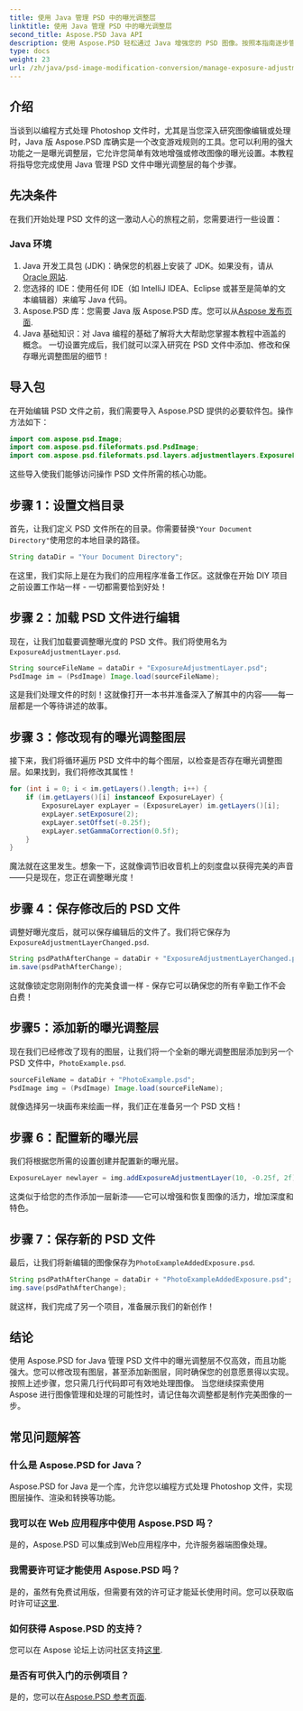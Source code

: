 ```yaml
---
title: 使用 Java 管理 PSD 中的曝光调整层
linktitle: 使用 Java 管理 PSD 中的曝光调整层
second_title: Aspose.PSD Java API
description: 使用 Aspose.PSD 轻松通过 Java 增强您的 PSD 图像。按照本指南逐步管理曝光调整层。
type: docs
weight: 23
url: /zh/java/psd-image-modification-conversion/manage-exposure-adjustment-layer-psd/
---
```

## 介绍
当谈到以编程方式处理 Photoshop 文件时，尤其是当您深入研究图像编辑或处理时，Java 版 Aspose.PSD 库确实是一个改变游戏规则的工具。您可以利用的强大功能之一是曝光调整层，它允许您简单有效地增强或修改图像的曝光设置。本教程将指导您完成使用 Java 管理 PSD 文件中曝光调整层的每个步骤。
## 先决条件
在我们开始处理 PSD 文件的这一激动人心的旅程之前，您需要进行一些设置：
### Java 环境
1. Java 开发工具包 (JDK)：确保您的机器上安装了 JDK。如果没有，请从[Oracle 网站](https://www.oracle.com/java/technologies/javase-jdk11-downloads.html).
2. 您选择的 IDE：使用任何 IDE（如 IntelliJ IDEA、Eclipse 或甚至是简单的文本编辑器）来编写 Java 代码。
3.  Aspose.PSD 库：您需要 Java 版 Aspose.PSD 库。您可以从[Aspose 发布页面](https://releases.aspose.com/psd/java/).
4. Java 基础知识：对 Java 编程的基础了解将大大帮助您掌握本教程中涵盖的概念。
一切设置完成后，我们就可以深入研究在 PSD 文件中添加、修改和保存曝光调整图层的细节！
## 导入包
在开始编辑 PSD 文件之前，我们需要导入 Aspose.PSD 提供的必要软件包。操作方法如下：
```java
import com.aspose.psd.Image;
import com.aspose.psd.fileformats.psd.PsdImage;
import com.aspose.psd.fileformats.psd.layers.adjustmentlayers.ExposureLayer;
```
这些导入使我们能够访问操作 PSD 文件所需的核心功能。
## 步骤 1：设置文档目录
首先，让我们定义 PSD 文件所在的目录。你需要替换`"Your Document Directory"`使用您的本地目录的路径。
```java
String dataDir = "Your Document Directory";
```
在这里，我们实际上是在为我们的应用程序准备工作区。这就像在开始 DIY 项目之前设置工作站一样 - 一切都需要恰到好处！
## 步骤 2：加载 PSD 文件进行编辑
现在，让我们加载要调整曝光度的 PSD 文件。我们将使用名为`ExposureAdjustmentLayer.psd`. 
```java
String sourceFileName = dataDir + "ExposureAdjustmentLayer.psd";
PsdImage im = (PsdImage) Image.load(sourceFileName);
```
这是我们处理文件的时刻！这就像打开一本书并准备深入了解其中的内容——每一层都是一个等待讲述的故事。
## 步骤 3：修改现有的曝光调整图层
接下来，我们将循环遍历 PSD 文件中的每个图层，以检查是否存在曝光调整图层。如果找到，我们将修改其属性！
```java
for (int i = 0; i < im.getLayers().length; i++) {
    if (im.getLayers()[i] instanceof ExposureLayer) {
        ExposureLayer expLayer = (ExposureLayer) im.getLayers()[i];
        expLayer.setExposure(2);
        expLayer.setOffset(-0.25f);
        expLayer.setGammaCorrection(0.5f);
    }
}
```
魔法就在这里发生。想象一下，这就像调节旧收音机上的刻度盘以获得完美的声音——只是现在，您正在调整曝光度！
## 步骤 4：保存修改后的 PSD 文件
调整好曝光度后，就可以保存编辑后的文件了。我们将它保存为`ExposureAdjustmentLayerChanged.psd`.
```java
String psdPathAfterChange = dataDir + "ExposureAdjustmentLayerChanged.psd";
im.save(psdPathAfterChange);
```
这就像锁定您刚刚制作的完美食谱一样 - 保存它可以确保您的所有辛勤工作不会白费！
## 步骤5：添加新的曝光调整层
现在我们已经修改了现有的图层，让我们将一个全新的曝光调整图层添加到另一个 PSD 文件中，`PhotoExample.psd`. 
```java
sourceFileName = dataDir + "PhotoExample.psd";
PsdImage img = (PsdImage) Image.load(sourceFileName);
```
就像选择另一块画布来绘画一样，我们正在准备另一个 PSD 文档！
## 步骤 6：配置新的曝光层
我们将根据您所需的设置创建并配置新的曝光层。
```java
ExposureLayer newlayer = img.addExposureAdjustmentLayer(10, -0.25f, 2f);
```
这类似于给您的杰作添加一层新漆——它可以增强和恢复图像的活力，增加深度和特色。
## 步骤 7：保存新的 PSD 文件
最后，让我们将新编辑的图像保存为`PhotoExampleAddedExposure.psd`.
```java
String psdPathAfterChange = dataDir + "PhotoExampleAddedExposure.psd";
img.save(psdPathAfterChange);
```
就这样，我们完成了另一个项目，准备展示我们的新创作！
## 结论
使用 Aspose.PSD for Java 管理 PSD 文件中的曝光调整层不仅高效，而且功能强大。您可以修改现有图层，甚至添加新图层，同时确保您的创意愿景得以实现。按照上述步骤，您只需几行代码即可有效地处理图像。
当您继续探索使用 Aspose 进行图像管理和处理的可能性时，请记住每次调整都是制作完美图像的一步。
## 常见问题解答
### 什么是 Aspose.PSD for Java？
Aspose.PSD for Java 是一个库，允许您以编程方式处理 Photoshop 文件，实现图层操作、渲染和转换等功能。
### 我可以在 Web 应用程序中使用 Aspose.PSD 吗？
是的，Aspose.PSD 可以集成到Web应用程序中，允许服务器端图像处理。
### 我需要许可证才能使用 Aspose.PSD 吗？
是的，虽然有免费试用版，但需要有效的许可证才能延长使用时间。您可以获取临时许可证[这里](https://purchase.aspose.com/temporary-license/).
### 如何获得 Aspose.PSD 的支持？
您可以在 Aspose 论坛上访问社区支持[这里](https://forum.aspose.com/c/psd/34).
### 是否有可供入门的示例项目？
是的，您可以在[Aspose.PSD 参考页面](https://reference.aspose.com/psd/java/).